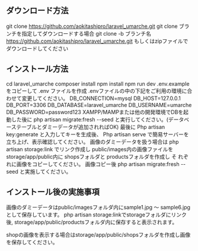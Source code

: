 ## ダウンロード⽅法
git clone 
https://github.com/aokitashipro/laravel_umarche.git
git clone ブランチを指定してダウンロードする場合 git clone -b ブランチ名
https://github.com/aokitashipro/laravel_umarche.git
もしくはzipファイルでダウンロードしてください
## インストール⽅法
cd laravel_umarche composer install npm install npm run dev
.env.example をコピーして .env ファイルを作成
.envファイルの中の下記をご利⽤の環境に合わせて変更してください。
DB_CONNECTION=mysql DB_HOST=127.0.0.1 DB_PORT=3306 DB_DATABASE=laravel_umarche 
DB_USERNAME=umarche DB_PASSWORD=password123
XAMPP/MAMPまたは他の開発環境でDBを起動した後に
php artisan migrate:fresh --seed
と実⾏してください。(データベーステーブルとダミーデータが追加されればOK)
最後に Php artisan key:generate と⼊⼒してキーを⽣成後、
Php artisan serve で簡易サーバーを⽴ち上げ、表⽰確認してください。
画像のダミーデータを扱う場合は php artisan storage:link でリンク作成し
public/images内の画像ファイルを storage/app/public内に shopsフォルダと productsフォルダを作成し そ
れぞれに画像をコピーしてください。
画像コピー後
php artisan migrate:fresh --seed と実施してください。

## インストール後の実施事項
画像のダミーデータはpublic/imagesフォルダ内にsample1.jpg 〜 sample6.jpgとして保存しています。 php 
artisan storage:linkでstorageフォルダにリンク後,
storage/app/public/productsフォルダ内に保存すると表⽰されます。

shopの画像を表⽰する場合はstorage/app/public/shopsフォルダを作成し画像を保存してください。
